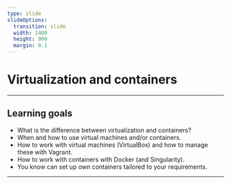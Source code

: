 ```yaml
---
type: slide
slideOptions:
  transition: slide
  width: 1400
  height: 900
  margin: 0.1
---
```


<style>
  .reveal strong {
  font-weight: bold;
    color: orange;
  }
  .reveal p {
    text-align: left;
  }
  .reveal section h1 {
    color: orange;
  }
  .reveal section h2 {
    color: orange;
  }
</style>

# Virtualization and containers

---

## Learning goals

- What is the difference between virtualization and containers?
- When and how to use virtual machines and/or containers.
- How to work with virtual machines (VirtualBox) and how to manage these with Vagrant.
- How to work with containers with Docker (and Singularity).
- You know can set up own containers tailored to your requirements.

---